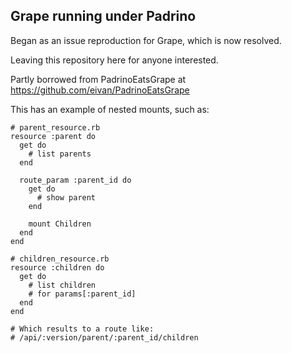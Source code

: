 Grape running under Padrino
---------------------------

Began as an issue reproduction for Grape, which is now resolved.

Leaving this repository here for anyone interested.

Partly borrowed from PadrinoEatsGrape at https://github.com/eivan/PadrinoEatsGrape

This has an example of nested mounts, such as:

    # parent_resource.rb
    resource :parent do
      get do
        # list parents
      end

      route_param :parent_id do
        get do
          # show parent
        end

        mount Children
      end
    end

    # children_resource.rb
    resource :children do
      get do
        # list children
        # for params[:parent_id]
      end
    end

    # Which results to a route like:
    # /api/:version/parent/:parent_id/children
